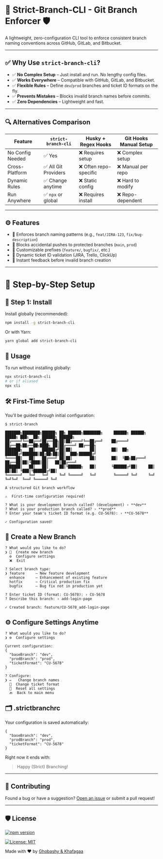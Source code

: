 # 🚀 Strict-Branch-CLI - Git Branch Enforcer 🛡

A lightweight, zero-configuration CLI tool to enforce consistent branch naming conventions across GitHub, GitLab, and Bitbucket.

---

## ✅ Why Use `strict-branch-cli`?

- ✅ **No Complex Setup** – Just install and run. No lengthy config files.
- ✅ **Works Everywhere** – Compatible with GitHub, GitLab, and Bitbucket.
- ✅ **Flexible Rules** – Define `dev`/`prod` branches and ticket ID formats on the fly.
- ✅ **Prevents Mistakes** – Blocks invalid branch names before commits.
- ✅ **Zero Dependencies** – Lightweight and fast.

---

## 🔍 Alternatives Comparison

| Feature          | `strict-branch-cli`  | Husky + Regex Hooks    | Git Hooks Manual Setup |
| ---------------- | -------------------- | ---------------------- | ---------------------- |
| No Config Needed | ✅ Yes               | ❌ Requires setup      | ❌ Complex setup       |
| Cross-Platform   | ✅ All Git Providers | ❌ Often repo-specific | ❌ Manual per repo     |
| Dynamic Rules    | ✅ Change anytime    | ❌ Static config       | ❌ Hard to modify      |
| Run Anywhere     | ✅ `npx` or global   | ❌ Requires install    | ❌ Repo-dependent      |

---

## ⚙️ Features

- 🔹 Enforces branch naming patterns (e.g., `feat/JIRA-123`, `fix/bug-description`)
- 🔹 Blocks accidental pushes to protected branches (`main`, `prod`)
- 🔹 Customizable prefixes (`feature/`, `bugfix/`, etc.)
- 🔹 Dynamic ticket ID validation (JIRA, Trello, ClickUp)
- 🔹 Instant feedback before invalid branch creation

---

# 🧭 Step-by-Step Setup

## 🔧 Step 1: Install

Install globally (recommended):

```bash
npm install -g strict-branch-cli
```

Or with Yarn:

```bash
yarn global add strict-branch-cli
```

<!-- ## 🚀 Usage
To get started, run:
```
npx strict-branch
```
or
```
npx cli
``` -->

## 🚀 Usage

To run without installing globally:

```bash
npx strict-branch-cli
# or if aliased
npx cli
```

## 🛠 First-Time Setup

You'll be guided through initial configuration:

```
$ strict-branch

███████╗████████╗██████╗ ██╗ ██████╗████████╗     ██████╗ ██████╗  █████╗ ███╗  ██╗ ██████╗ ██████╗
██╔════╝╚══██╔══╝██╔══██╗██║██╔════╝╚══██╔══╝    ██╔════╝ ██╔══██╗██╔══██╗████╗ ██║██╔════╝ ██╔══██╗
███████╗   ██║   ██████╔╝██║██║        ██║       ██║  ██╗ ██████╔╝███████║██╔██╗██║██║  ███╗██████╔╝
╚════██║   ██║   ██╔═══╝ ██║██║        ██║       ██║  ╚██╗██╔═══╝ ██╔══██║██║╚████║██║   ██║██╔═══╝
███████║   ██║   ██║     ██║╚██████╗   ██║       ╚██████╔╝██║     ██║  ██║██║ ╚███║╚██████╔╝██║
╚══════╝   ╚═╝   ╚═╝     ╚═╝ ╚═════╝   ╚═╝        ╚═════╝ ╚═╝     ╚═╝  ╚═╝╚═╝  ╚══╝ ╚═════╝ ╚═╝

A structured Git branch workflow

⚠️  First-time configuration required!

? What is your development branch called? (development) › **dev**
? What is your production branch called? › **prod**
? Enter your team's ticket ID format (e.g. CU-5678): › **CU-5678**

✓ Configuration saved!
```

## 🌿 Create a New Branch

```
? What would you like to do?
❯ 🌱  Create new branch
  ⚙️  Configure settings
  ❌  Exit

? Select branch type:
❯ feature     – New feature development
  enhance     – Enhancement of existing feature
  hotfix      – Critical production fix
  bugfix      – Bug fix not in production yet

? Enter ticket ID (format: CU-5678): › CU-5678
? Describe this branch: › add-login-page

✓ Created branch: feature/CU-5678_add-login-page
```

## ⚙️ Configure Settings Anytime

```
? What would you like to do?
❯ ⚙️  Configure settings

Current configuration:
{
  "baseBranch": "dev",
  "prodBranch": "prod",
  "ticketFormat": "CU-5678"
}

? Configure:
❯ ✏️   Change branch names
  🔢  Change ticket format
  🔄  Reset all settings
  🔙  Back to main menu
```

## 🗂 .strictbranchrc

Your configuration is saved automatically:

```
{
  "baseBranch": "dev",
  "prodBranch": "prod",
  "ticketFormat": "CU-5678"
}
```

Right now it ends with:

> Happy (Strict) Branching!

---

## 🤝 Contributing

Found a bug or have a suggestion? [Open an issue](https://github.com/khafagaa/strict-branch-cli/issues) or submit a pull request!

---

## 🛡 License

[![npm version](https://img.shields.io/npm/v/strict-branch-cli.svg)](https://www.npmjs.com/package/strict-branch-cli)

[![License: MIT](https://img.shields.io/badge/License-MIT-yellow.svg)](LICENSE)

Made with ❤️ by [Ghobashy & Khafagaa](https://github.com/khafagaa)
